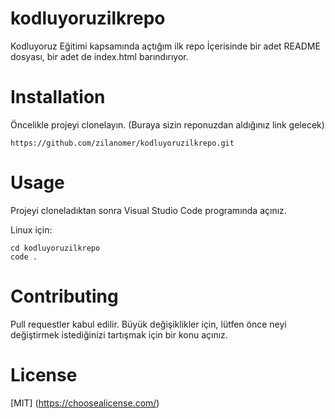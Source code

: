 # kodluyoruzilkrepo
Kodluyoruz Eğitimi kapsamında açtığım ilk repo
İçerisinde bir adet README dosyası, bir adet de index.html barındırıyor.

# Installation
Öncelikle projeyi clonelayın. (Buraya sizin reponuzdan aldığınız link gelecek)

```
https://github.com/zilanomer/kodluyoruzilkrepo.git

```
# Usage

Projeyi cloneladıktan sonra Visual Studio Code programında açınız.

Linux için:

```
cd kodluyoruzilkrepo
code .

```
# Contributing
Pull requestler kabul edilir. Büyük değişiklikler için, lütfen önce neyi değiştirmek istediğinizi tartışmak için bir konu açınız.

# License
[MIT] (https://choosealicense.com/)
